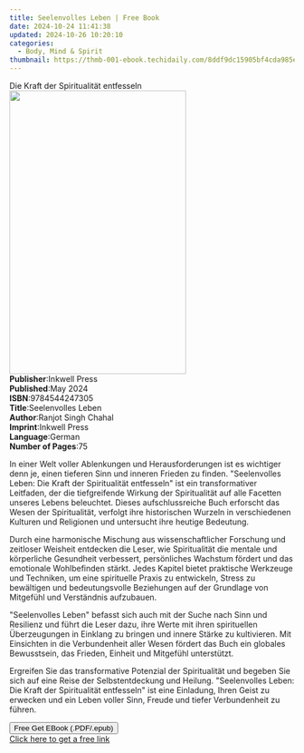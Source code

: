 ```yaml
---
title: Seelenvolles Leben | Free Book
date: 2024-10-24 11:41:38
updated: 2024-10-26 10:20:10
categories:
  - Body, Mind & Spirit
thumbnail: https://thmb-001-ebook.techidaily.com/8ddf9dc15905bf4cda985e37146984987f7f449496c52a666c46291e3e02d6e4.jpg
---
```

<main id="book-container">
  <div class="flex flex-col">
    <div class="book-brief flex-1 py-6 px-4 sm:p-6 md:py-10 md:px-8">
      <!-- brief-->
      <div class="book-brief-main">Die Kraft der Spiritualität entfesseln</div>
    </div>
    <div
      class="book-meta-info flex-1 grid gap-4 col-start-1 col-end-3 row-start-1 sm:mb-6 sm:grid-cols-4 lg:gap-6 lg:col-start-2 lg:row-end-6 lg:row-span-6 lg:mb-0"
    >
      <div
        class="book-meta-info-left place-content-center mt-4 p-4 text-sm leading-6 col-start-2 col-span-2 dark:text-slate-400"
      >
        <img
          class="w-full h-500 object-cover rounded-lg sm:h-255 sm:col-span-2 lg:col-span-full"
          src="https://img-001-ebook.techidaily.com/7da8d3bec5405d4e56bbd12f583382d2c4777b4a1286bdb93e6f33d14ab38339.jpg"
          alt=""
          width="312"
          height="500"
        />
      </div>
      <div
        class="book-meta-info-right mt-2 col-start-1 row-start-2 col-span-3 self-center"
      >
        <!-- meta data  -->
        <div class="flex flex-col px-4 md:px-8">
          <div class="flex-1">
            <strong>Publisher</strong>:<span class="px-2">Inkwell Press</span>
          </div>
          <div class="flex-1">
            <strong>Published</strong>:<span class="px-2">May 2024</span>
          </div>
          <div class="flex-1">
            <strong>ISBN</strong>:<span class="px-2">9784544247305</span>
          </div>
          <div class="flex-1">
            <strong>Title</strong>:<span class="px-2">Seelenvolles Leben</span>
          </div>
          <div class="flex-1">
            <strong>Author</strong>:<span class="px-2"
              >Ranjot Singh Chahal</span
            >
          </div>
          <div class="flex-1">
            <strong>Imprint</strong>:<span class="px-2">Inkwell Press</span>
          </div>
          <div class="flex-1">
            <strong>Language</strong>:<span class="px-2">German</span>
          </div>
          <div class="flex-1">
            <strong>Number of Pages</strong>:<span class="px-2">75</span>
          </div>
        </div>
      </div>
    </div>
    <div class="book-description flex-1 py-6 px-4 sm:p-6 md:py-10 md:px-8">
      <div class="book-description-main">
        <div accordion-content="" id="description">
          <p>
            <span style="color: rgb(32, 33, 36)"
              >In einer Welt voller Ablenkungen und Herausforderungen ist es
              wichtiger denn je, einen tieferen Sinn und inneren Frieden zu
              finden. "Seelenvolles Leben: Die Kraft der Spiritualität
              entfesseln" ist ein transformativer Leitfaden, der die
              tiefgreifende Wirkung der Spiritualität auf alle Facetten unseres
              Lebens beleuchtet. Dieses aufschlussreiche Buch erforscht das
              Wesen der Spiritualität, verfolgt ihre historischen Wurzeln in
              verschiedenen Kulturen und Religionen und untersucht ihre heutige
              Bedeutung.</span
            >
          </p>
          <p>
            <span style="color: rgb(32, 33, 36)"
              >Durch eine harmonische Mischung aus wissenschaftlicher Forschung
              und zeitloser Weisheit entdecken die Leser, wie Spiritualität die
              mentale und körperliche Gesundheit verbessert, persönliches
              Wachstum fördert und das emotionale Wohlbefinden stärkt. Jedes
              Kapitel bietet praktische Werkzeuge und Techniken, um eine
              spirituelle Praxis zu entwickeln, Stress zu bewältigen und
              bedeutungsvolle Beziehungen auf der Grundlage von Mitgefühl und
              Verständnis aufzubauen.</span
            >
          </p>
          <p>
            <span style="color: rgb(32, 33, 36)"
              >"Seelenvolles Leben" befasst sich auch mit der Suche nach Sinn
              und Resilienz und führt die Leser dazu, ihre Werte mit ihren
              spirituellen Überzeugungen in Einklang zu bringen und innere
              Stärke zu kultivieren. Mit Einsichten in die Verbundenheit aller
              Wesen fördert das Buch ein globales Bewusstsein, das Frieden,
              Einheit und Mitgefühl unterstützt.</span
            >
          </p>
          <p>
            <span style="color: rgb(32, 33, 36)"
              >Ergreifen Sie das transformative Potenzial der Spiritualität und
              begeben Sie sich auf eine Reise der Selbstentdeckung und Heilung.
              "Seelenvolles Leben: Die Kraft der Spiritualität entfesseln" ist
              eine Einladung, Ihren Geist zu erwecken und ein Leben voller Sinn,
              Freude und tiefer Verbundenheit zu führen.</span
            >
          </p>
        </div>
        <div class="accordion-fader"></div>
      </div>
    </div>
    <div class="book-excerpts flex-1 py-6 px-4 sm:p-6 md:py-10 md:px-8"></div>
    <div
      class="book-about-author flex-1 py-6 px-4 sm:p-6 md:py-10 md:px-8"
    ></div>
    <div class="book-free-get flex-1 py-6 px-4 sm:p-6 md:py-10 md:px-8">
      <button
        id="btn-free-get"
        class="bg-blue-500 hover:bg-blue-700 text-white font-bold py-2 px-4 rounded"
      >
        Free Get EBook (.PDF/.epub)
      </button>
      <div id="countdown-display" class="px-2 text-lg mt-2"></div>
      <a
        id="free-link"
        class="hidden bg-blue-500 hover:bg-blue-700 text-white font-bold py-2 px-4 rounded"
        href="https://www.ebooks.com/en-us/book/211368722/seelenvolles-leben/ranjot-singh-chahal/"
        target="_blank"
        >Click here to get a free link</a
      >
    </div>
    <script>
      let countdownTime = 0;
      let countdownInterval = null;
      document
        .getElementById('btn-free-get')
        .addEventListener('click', startCountdown);
      function startCountdown() {
        countdownTime = new Date().getTime() + 60000 * 3;
        countdownInterval = setInterval(updateCountdown, 1000);
        document.getElementById('btn-free-get').disabled = true;
        document
          .getElementById('btn-free-get')
          .classList.add('bg-gray-500', 'cursor-not-allowed');
      }
      function updateCountdown() {
        let currentTime = new Date().getTime();
        let timeLeft = countdownTime - currentTime;
        let secondsLeft = Math.floor(timeLeft / 1000);
        document.getElementById('countdown-display').innerHTML =
          `Remaining time: ${secondsLeft} seconds.`;
        if (secondsLeft <= 0) {
          clearInterval(countdownInterval);
          document.getElementById('btn-free-get').classList.add('hidden');
          document.getElementById('free-link').classList.remove('hidden');
          document.getElementById('countdown-display').innerHTML = '';
        }
      }
    </script>
  </div>
</main>
